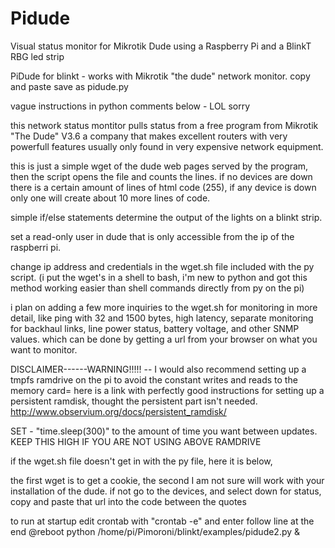 # Pidude
Visual status monitor for Mikrotik Dude using a Raspberry Pi and a BlinkT RBG led strip


PiDude for blinkt - works with Mikrotik "the dude" network monitor.
copy and paste save as pidude.py

vague instructions in python comments below - LOL sorry

this network status montitor pulls status from a free program from Mikrotik "The Dude" V3.6
a company that makes excellent routers with very powerfull features usually
only found in very expensive network equipment.


this is just a simple wget of the dude web pages served by the program,
then the script opens the file and counts the lines. if no devices are down
there is a certain amount of lines of html code (255),
if any device is down only one will create about 10 more lines of code.

simple if/else statements determine the output of the lights on a blinkt strip.


set a read-only user in dude that is only accessible from the ip of the raspberri pi.

change ip address and credentials in the wget.sh file included with the py script.
(i put the wget's in a shell to bash,
i'm new to python and got this method working easier than shell commands directly from py on the pi)


i plan on adding a few more inquiries to the wget.sh for monitoring in more detail,
like ping with 32 and 1500 bytes, high latency, separate monitoring for backhaul links,
line power status, battery voltage, and other SNMP values.
which can be done by getting a url from your browser on what you want to monitor.


DISCLAIMER------WARNING!!!!! --
I would also recommend setting up a tmpfs ramdrive on the pi
to avoid the constant writes and reads to the memory card=
here is a link with perfectly good instructions for setting up a persistent ramdisk, thought the persistent part isn't needed.
http://www.observium.org/docs/persistent_ramdisk/

SET - "time.sleep(300)" to the amount of time you want between updates. KEEP THIS HIGH IF YOU ARE NOT USING ABOVE RAMDRIVE

if the wget.sh file doesn't get in with the py file, here it is below,

the first wget is to get a cookie, the second I am not sure will work with your installation of the dude.
if not go to the devices, and select down for status, copy and paste that url into the code between the quotes

to run at startup edit crontab with  "crontab -e" and enter follow line at the end
@reboot python /home/pi/Pimoroni/blinkt/examples/pidude2.py &



